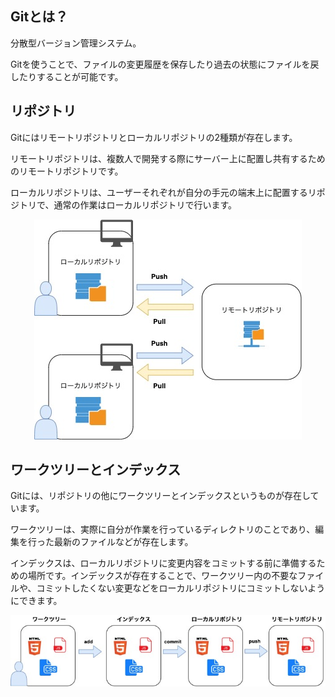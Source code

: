 ## Gitとは？

分散型バージョン管理システム。

Gitを使うことで、ファイルの変更履歴を保存したり過去の状態にファイルを戻したりすることが可能です。

## リポジトリ

Gitにはリモートリポジトリとローカルリポジトリの2種類が存在します。

リモートリポジトリは、複数人で開発する際にサーバー上に配置し共有するためのリモートリポジトリです。

ローカルリポジトリは、ユーザーそれぞれが自分の手元の端末上に配置するリポジトリで、通常の作業はローカルリポジトリで行います。

<div style="text-align: center;">
<img src="../images/repository.jpg" alt="リポジトリ概念図">
</div>

## ワークツリーとインデックス

Gitには、リポジトリの他にワークツリーとインデックスというものが存在しています。

ワークツリーは、実際に自分が作業を行っているディレクトリのことであり、編集を行った最新のファイルなどが存在します。

インデックスは、ローカルリポジトリに変更内容をコミットする前に準備するための場所です。インデックスが存在することで、ワークツリー内の不要なファイルや、コミットしたくない変更などをローカルリポジトリにコミットしないようにできます。

<div style="text-align: center;">
<img src="../images/worktree.jpg" alt="リポジトリ概念図">
</div>